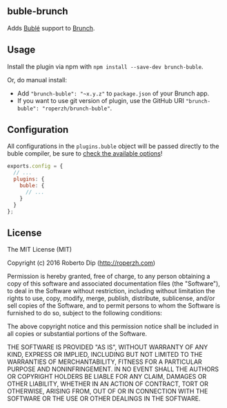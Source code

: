 ## buble-brunch

Adds [Bublé](https://gitlab.com/Rich-Harris/buble) support to
[Brunch](http://brunch.io).

## Usage

Install the plugin via npm with `npm install --save-dev brunch-buble`.

Or, do manual install:

* Add `"brunch-buble": "~x.y.z"` to `package.json` of your Brunch app.
* If you want to use git version of plugin, use the GitHub URI
`"brunch-buble": "roperzh/brunch-buble"`.

## Configuration

All configurations in the `plugins.buble` object will be passed directly to the
buble compiler, be sure to [check the available options](https://buble.surge.sh/guide/#using-the-javascript-api)!

```javascript
exports.config = {
  // ...
  plugins: {
    buble: {
      // ...
    }
  }
};
```

## License

The MIT License (MIT)

Copyright (c) 2016 Roberto Dip (http://roperzh.com)

Permission is hereby granted, free of charge, to any person obtaining a copy
of this software and associated documentation files (the "Software"), to deal
in the Software without restriction, including without limitation the rights
to use, copy, modify, merge, publish, distribute, sublicense, and/or sell
copies of the Software, and to permit persons to whom the Software is
furnished to do so, subject to the following conditions:

The above copyright notice and this permission notice shall be included in
all copies or substantial portions of the Software.

THE SOFTWARE IS PROVIDED "AS IS", WITHOUT WARRANTY OF ANY KIND, EXPRESS OR
IMPLIED, INCLUDING BUT NOT LIMITED TO THE WARRANTIES OF MERCHANTABILITY,
FITNESS FOR A PARTICULAR PURPOSE AND NONINFRINGEMENT. IN NO EVENT SHALL THE
AUTHORS OR COPYRIGHT HOLDERS BE LIABLE FOR ANY CLAIM, DAMAGES OR OTHER
LIABILITY, WHETHER IN AN ACTION OF CONTRACT, TORT OR OTHERWISE, ARISING FROM,
OUT OF OR IN CONNECTION WITH THE SOFTWARE OR THE USE OR OTHER DEALINGS IN
THE SOFTWARE.
